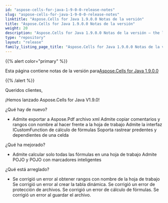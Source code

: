 ```yaml
---
id: "aspose-cells-for-java-1-9-0-0-release-notes"
slug: "aspose-cells-for-java-1-9-0-0-release-notes"
linktitle: "Aspose.Cells for Java 1.9.0.0 Notas de la versión"
title: "Aspose.Cells for Java 1.9.0.0 Notas de la versión"
weight: 20
description: "Aspose.Cells for Java 1.9.0.0 Notas de la versión – the latest updates and fixes."
type: "repository"
layout: "release"
family_listing_page_title: "Aspose.Cells for Java 1.9.0.0 Notas de la versión"
---
```

{{% alert color="primary" %}} 

 Esta página contiene notas de la versión para[Aspose.Cells for Java 1.9.0.0](https://releases.aspose.com/cells/java/new-releases/aspose.cells-for-java-1.9.0.0/)

{{% /alert %}} 

 Queridos clientes,

 ¡Hemos lanzado Aspose.Cells for Java V1.9.0!

 ¿Qué hay de nuevo?

- Admite exportar a Aspose.Pdf archivo xml
 Admite copiar comentarios y rangos con nombre al hacer frente a la hoja de trabajo
 Admite la interfaz ICustomFunction de cálculo de fórmulas
Soporta rastrear predentes y dependientes de una celda

 ¿Qué ha mejorado?

- Admite calcular solo todas las fórmulas en una hoja de trabajo
 Admite POJO y POJO con marcadores inteligentes

 ¿Qué está arreglado?

- Se corrigió un error al obtener rangos con nombre de la hoja de trabajo
 Se corrigió un error al crear la tabla dinámica.
 Se corrigió un error de protección de archivos.
 Se corrigió un error de cálculo de fórmulas.
 Se corrigió un error al guardar el archivo.
